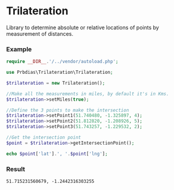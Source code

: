 # Trilateration

Library to determine absolute or relative locations of points by measurement of distances.

### Example
```php
require __DIR__.'/../vendor/autoload.php';

use Prbdias\Trilateration\Trilateration;

$trilateration = new Trilateration();

//Make all the measurements in miles, by default it's in Kms.
$trilateration->setMiles(true);

//Define the 3 points to make the intersection
$trilateration->setPoint1(51.740480, -1.325897, 4);
$trilateration->setPoint2(51.812820, -1.208926, 5);
$trilateration->setPoint3(51.743257, -1.229532, 2);

//Get the intersection point
$point = $trilateration->getIntersectionPoint();

echo $point['lat'].', '.$point['lng'];
```
### Result
```
51.715231560679, -1.2442316303255
```
